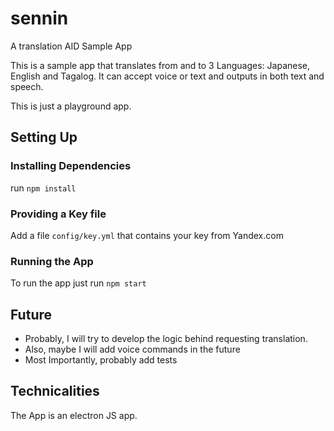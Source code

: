 # sennin
A translation AID Sample App

This is a sample app that translates from and to 3 Languages: Japanese, English and Tagalog. It can accept voice or text and outputs in both text and speech.

This is just a playground app.

## Setting Up

### Installing Dependencies

run `npm install`

### Providing a Key file

Add a file `config/key.yml` that contains your key from Yandex.com

### Running the App

To run the app just run `npm start`

## Future

 - Probably, I will try to develop the logic behind requesting translation. 
 - Also, maybe I will add voice commands in the future
 - Most Importantly, probably add tests

## Technicalities

The App is an electron JS app.
